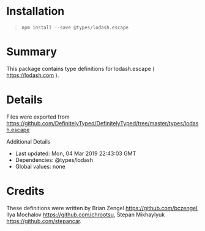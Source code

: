 # Installation
> `npm install --save @types/lodash.escape`

# Summary
This package contains type definitions for lodash.escape ( https://lodash.com ).

# Details
Files were exported from https://github.com/DefinitelyTyped/DefinitelyTyped/tree/master/types/lodash.escape

Additional Details
 * Last updated: Mon, 04 Mar 2019 22:43:03 GMT
 * Dependencies: @types/lodash
 * Global values: none

# Credits
These definitions were written by Brian Zengel <https://github.com/bczengel>, Ilya Mochalov <https://github.com/chrootsu>, Stepan Mikhaylyuk <https://github.com/stepancar>.
